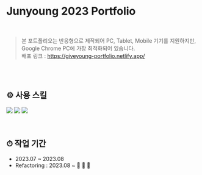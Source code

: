 # Junyoung 2023 Portfolio

<br>

> 본 포트폴리오는 반응형으로 제작되어 PC, Tablet, Mobile 기기를 지원하지만,
> <br>Google Chrome PC에 가장 최적화되어 있습니다.
> <br>
> 배포 링크 : https://giveyoung-portfolio.netlify.app/

<br><br>

## ⚙️ 사용 스킬

<img src="https://img.shields.io/badge/React-61DAFB?style=flat-square&logo=React&logoColor=white"> <img src="https://img.shields.io/badge/styledcomponents-DB7093?style=flat-square&logo=styledcomponents&logoColor=white"> <img src="https://img.shields.io/badge/Netlify-00C7B7?style=flat-square&logo=Netlify&logoColor=white">
<br/>

<br>

## ⏱ 작업 기간

- 2023.07 ~ 2023.08
- Refactoring : 2023.08 ~ 🚧 🚜 🚧
